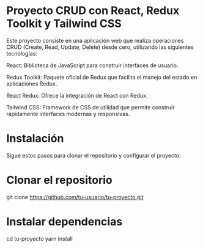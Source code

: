 # Proyecto CRUD con React, Redux Toolkit y Tailwind CSS
Este proyecto consiste en una aplicación web que realiza operaciones CRUD (Create, Read, Update, Delete) desde cero, utilizando las siguientes tecnologías:

React: Biblioteca de JavaScript para construir interfaces de usuario.

Redux Toolkit: Paquete oficial de Redux que facilita el manejo del estado en aplicaciones Redux.

React Redux: Ofrece la integración de React con Redux.

Tailwind CSS: Framework de CSS de utilidad que permite construir rápidamente interfaces modernas y responsivas.

# Instalación
Sigue estos pasos para clonar el repositorio y configurar el proyecto:

# Clonar el repositorio
git clone https://github.com/tu-usuario/tu-proyecto.git

# Instalar dependencias
cd tu-proyecto
yarn install
